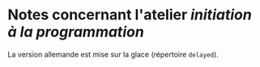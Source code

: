 # Notes concernant l'atelier *initiation à la programmation*

La version allemande est mise sur la glace (répertoire `delayed`).

